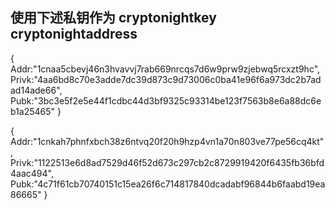 ## 使用下述私钥作为 cryptonightkey cryptonightaddress
{
    Addr:"1cnaa5cbevj46n3hvavvj7rab669nrcqs7d6w9prw9zjebwq5rcxzt9hc", 
    Privk:"4aa6bd8c70e3adde7dc39d873c9d73006c0ba41e96f6a973dc2b7adad14ade66",
    Pubk:"3bc3e5f2e5e44f1cdbc44d3bf9325c93314be123f7563b8e6a88dc6eb1a25465"
}

{
    Addr:"1cnkah7phnfxbch38z6ntvq20f20h9hzp4vn1a70n803ve77pe56cq4kt", 
    Privk:"1122513e6d8ad7529d46f52d673c297cb2c8729919420f6435fb36bfd4aac494", 
    Pubk:"4c71f61cb70740151c15ea26f6c714817840dcadabf96844b6faabd19ea86665"
}